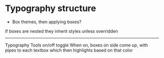 # Typography structure

- Box themes, then applying boxes?

If boxes are nested they inherit styles unless overridden

----
Typography Tools on/off toggle
When on, boxes on side come up, with pipes to each textbox which then highlights based on that color